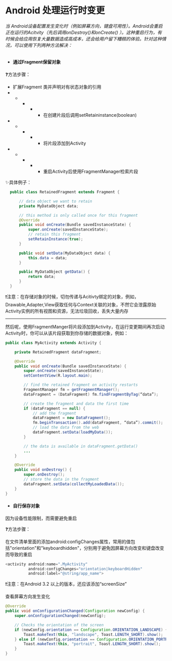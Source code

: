 # Android 处理运行时变更

###### 当 Android设备配置发生变化时（例如屏幕方向，键盘可用性）。Android会重启正在运行的Acitvity（先后调用onDestroy()和onCreate() ）。这种重启行为，有时候会给应用恢复大量数据造成高成本，还会给用户留下糟糕的体验。针对这种情况，可以使用下列两种方法解决：

- #### 通过Fragment保留对象

❓方法步骤：

- 扩展Fragment 类并声明对有状态对象的引用
- - - - - 在创建片段后调用setRetaininstance(boolean)
- - - - - 将片段添加到Activity
- - - - - 重启Activity后使用FragmentManager检索片段

✨具体例子：

```java
  public class RetainedFragment extends Fragment {

      // data object we want to retain
      private MyDataObject data;

      // this method is only called once for this fragment
      @Override
      public void onCreate(Bundle savedInstanceState) {
          super.onCreate(savedInstanceState);
          // retain this fragment
          setRetainInstance(true);
      }

      public void setData(MyDataObject data) {
          this.data = data;
      }

      public MyDataObject getData() {
          return data;
      }
  }
```

❗注意：在存储对象的时候，切勿传递与Acitivty绑定的对象，例如，Drawable,Adapter,View获取任何与Context关联的对象，不然它会泄露原始Activity实例的所有视图和资源，无法垃圾回收，丢失大量内存

---

然后呢，使用FragmentManger将片段添加到Activity，在运行变更期间再次启动Activity时，你可以从该片段获取到你存储的数据对象，例如：

```java
public class MyActivity extends Activity {

    private RetainedFragment dataFragment;

    @Override
    public void onCreate(Bundle savedInstanceState) {
        super.onCreate(savedInstanceState);
        setContentView(R.layout.main);

        // find the retained fragment on activity restarts
        FragmentManager fm = getFragmentManager();
        dataFragment = (DataFragment) fm.findFragmentByTag(“data”);

        // create the fragment and data the first time
        if (dataFragment == null) {
            // add the fragment
            dataFragment = new DataFragment();
            fm.beginTransaction().add(dataFragment, “data”).commit();
            // load the data from the web
            dataFragment.setData(loadMyData());
        }

        // the data is available in dataFragment.getData()
        ...
    }

    @Override
    public void onDestroy() {
        super.onDestroy();
        // store the data in the fragment
        dataFragment.setData(collectMyLoadedData());
    }
}
```

- #### 自行保存对象

因为设备性能限制，而需要避免重启

❓方法步骤：

在文件清单里面的<Activity>添加android:configChanges属性，常用的值包括"orientation"和"keyboardhidden"，分别用于避免因屏幕方向改变和键盘改变而导致的重启

```java
<activity android:name=".MyActivity"
          android:configChanges="orientation|keyboardHidden"
          android:label="@string/app_name">
```

❗注意：在Android 3.2 以上的版本，还应该添加“screenSize”

查看屏幕方向发生变化

```java
@Override
public void onConfigurationChanged(Configuration newConfig) {
    super.onConfigurationChanged(newConfig);

    // Checks the orientation of the screen
    if (newConfig.orientation == Configuration.ORIENTATION_LANDSCAPE) {
        Toast.makeText(this, "landscape", Toast.LENGTH_SHORT).show();
    } else if (newConfig.orientation == Configuration.ORIENTATION_PORTRAIT){
        Toast.makeText(this, "portrait", Toast.LENGTH_SHORT).show();
    }
}
```
